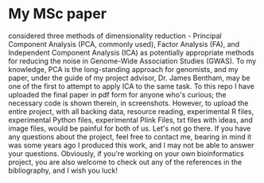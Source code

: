 # My MSc paper 
considered three methods of dimensionality reduction - Principal Component Analysis (PCA, commonly used), Factor Analysis (FA), and Independent Component Analysis (ICA) as potentially appropriate methods for reducing the noise in Genome-Wide Association Studies (GWAS). To my knowledge, PCA is the long-standing approach for genomists, and my paper, under the guide of my project advisor, Dr. James Bentham, may be one of the first to attempt to apply ICA to the same task. To this repo I have uploaded the final paper in pdf form for anyone who's curious; the necessary code is shown therein, in screenshots. However, to upload the entire project, with all backing data, resource reading, experimental R files, experimental Python files, experimental Plink Files, txt files with ideas, and image files, would be painful for both of us. Let's not go there. If you have any questions about the project, feel free to contact me, bearing in mind it was some years ago I produced this work, and I may not be able to answer your questions. Obviously, if you're working on your own bioinformatics project, you are also welcome to check out any of the references in the bibliography, and I wish you luck! 
